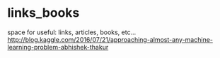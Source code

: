 # links_books
space for useful: links, articles, books, etc... 
http://blog.kaggle.com/2016/07/21/approaching-almost-any-machine-learning-problem-abhishek-thakur
